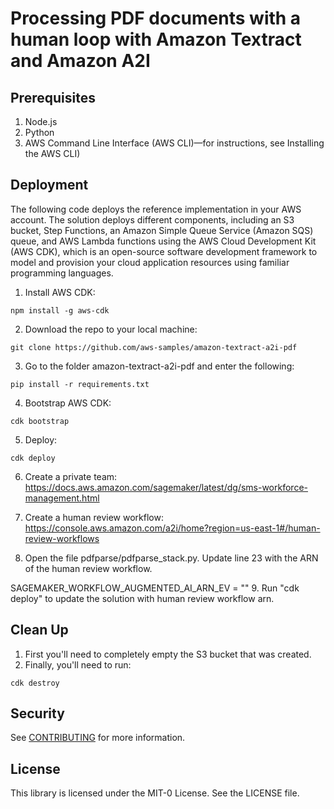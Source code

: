 # Processing PDF documents with a human loop with Amazon Textract and Amazon A2I

## Prerequisites

1. Node.js
2. Python
3. AWS Command Line Interface (AWS CLI)—for instructions, see Installing the AWS CLI)

## Deployment

The following code deploys the reference implementation in your AWS account. The solution deploys different components, including an S3 bucket, Step Functions, an Amazon Simple Queue Service (Amazon SQS) queue, and AWS Lambda functions using the AWS Cloud Development Kit (AWS CDK), which is an open-source software development framework to model and provision your cloud application resources using familiar programming languages.

1. Install AWS CDK: 
```
npm install -g aws-cdk
```
2. Download the repo to your local machine: 
```
git clone https://github.com/aws-samples/amazon-textract-a2i-pdf
```
3. Go to the folder amazon-textract-a2i-pdf and enter the following: 
```
pip install -r requirements.txt
```
4. Bootstrap AWS CDK: 
```
cdk bootstrap
```
5. Deploy: 
```
cdk deploy
```
6. Create a private team: https://docs.aws.amazon.com/sagemaker/latest/dg/sms-workforce-management.html

7. Create a human review workflow: https://console.aws.amazon.com/a2i/home?region=us-east-1#/human-review-workflows

8. Open the file pdfparse/pdfparse_stack.py. Update line 23 with the ARN of the human review workflow.

SAGEMAKER_WORKFLOW_AUGMENTED_AI_ARN_EV = ""
9. Run "cdk deploy" to update the solution with human review workflow arn.


## Clean Up
1. First you'll need to completely empty the S3 bucket that was created.
2. Finally, you'll need to run:
```
cdk destroy
```

## Security

See [CONTRIBUTING](CONTRIBUTING.md#security-issue-notifications) for more information.

## License

This library is licensed under the MIT-0 License. See the LICENSE file.

